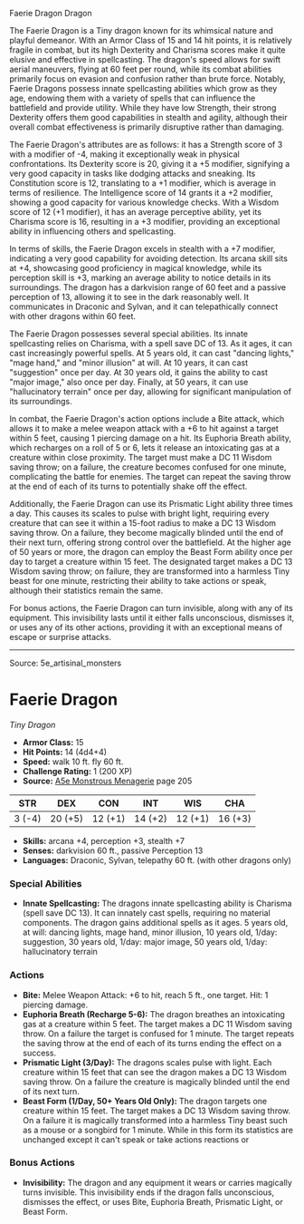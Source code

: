 <MonsterName/>Faerie Dragon</MonsterName>
<CreatureType/>Dragon</CreatureType>

<summary>The Faerie Dragon is a Tiny dragon known for its whimsical nature and playful demeanor. With an Armor Class of 15 and 14 hit points, it is relatively fragile in combat, but its high Dexterity and Charisma scores make it quite elusive and effective in spellcasting. The dragon's speed allows for swift aerial maneuvers, flying at 60 feet per round, while its combat abilities primarily focus on evasion and confusion rather than brute force. Notably, Faerie Dragons possess innate spellcasting abilities which grow as they age, endowing them with a variety of spells that can influence the battlefield and provide utility. While they have low Strength, their strong Dexterity offers them good capabilities in stealth and agility, although their overall combat effectiveness is primarily disruptive rather than damaging.</summary>

<detail>

The Faerie Dragon's attributes are as follows: it has a Strength score of 3 with a modifier of -4, making it exceptionally weak in physical confrontations. Its Dexterity score is 20, giving it a +5 modifier, signifying a very good capacity in tasks like dodging attacks and sneaking. Its Constitution score is 12, translating to a +1 modifier, which is average in terms of resilience. The Intelligence score of 14 grants it a +2 modifier, showing a good capacity for various knowledge checks. With a Wisdom score of 12 (+1 modifier), it has an average perceptive ability, yet its Charisma score is 16, resulting in a +3 modifier, providing an exceptional ability in influencing others and spellcasting.

In terms of skills, the Faerie Dragon excels in stealth with a +7 modifier, indicating a very good capability for avoiding detection. Its arcana skill sits at +4, showcasing good proficiency in magical knowledge, while its perception skill is +3, marking an average ability to notice details in its surroundings. The dragon has a darkvision range of 60 feet and a passive perception of 13, allowing it to see in the dark reasonably well. It communicates in Draconic and Sylvan, and it can telepathically connect with other dragons within 60 feet.

The Faerie Dragon possesses several special abilities. Its innate spellcasting relies on Charisma, with a spell save DC of 13. As it ages, it can cast increasingly powerful spells. At 5 years old, it can cast "dancing lights," "mage hand," and "minor illusion" at will. At 10 years, it can cast "suggestion" once per day. At 30 years old, it gains the ability to cast "major image," also once per day. Finally, at 50 years, it can use "hallucinatory terrain" once per day, allowing for significant manipulation of its surroundings.

In combat, the Faerie Dragon's action options include a Bite attack, which allows it to make a melee weapon attack with a +6 to hit against a target within 5 feet, causing 1 piercing damage on a hit. Its Euphoria Breath ability, which recharges on a roll of 5 or 6, lets it release an intoxicating gas at a creature within close proximity. The target must make a DC 11 Wisdom saving throw; on a failure, the creature becomes confused for one minute, complicating the battle for enemies. The target can repeat the saving throw at the end of each of its turns to potentially shake off the effect. 

Additionally, the Faerie Dragon can use its Prismatic Light ability three times a day. This causes its scales to pulse with bright light, requiring every creature that can see it within a 15-foot radius to make a DC 13 Wisdom saving throw. On a failure, they become magically blinded until the end of their next turn, offering strong control over the battlefield. At the higher age of 50 years or more, the dragon can employ the Beast Form ability once per day to target a creature within 15 feet. The designated target makes a DC 13 Wisdom saving throw; on failure, they are transformed into a harmless Tiny beast for one minute, restricting their ability to take actions or speak, although their statistics remain the same.

For bonus actions, the Faerie Dragon can turn invisible, along with any of its equipment. This invisibility lasts until it either falls unconscious, dismisses it, or uses any of its other actions, providing it with an exceptional means of escape or surprise attacks.</detail>



---

Source: 5e_artisinal_monsters

# Faerie Dragon

*Tiny* *Dragon*

- **Armor Class:** 15
- **Hit Points:** 14 (4d4+4)
- **Speed:** walk 10 ft. fly 60 ft.
- **Challenge Rating:** 1 (200 XP)
- **Source:** [A5e Monstrous Menagerie](https://enpublishingrpg.com/products/level-up-monstrous-menagerie-a5e) page 205

| STR | DEX | CON | INT | WIS | CHA |
| --- | --- | --- | --- | --- | --- |
| 3 (-4) | 20 (+5) | 12 (+1) | 14 (+2) | 12 (+1) | 16 (+3) |

- **Skills:** arcana +4, perception +3, stealth +7
- **Senses:** darkvision 60 ft., passive Perception 13
- **Languages:** Draconic, Sylvan, telepathy 60 ft. (with other dragons only)

### Special Abilities

- **Innate Spellcasting:** The dragons innate spellcasting ability is Charisma (spell save DC 13). It can innately cast spells, requiring no material components. The dragon gains additional spells as it ages. 5 years old, at will: dancing lights, mage hand, minor illusion, 10 years old, 1/day: suggestion, 30 years old, 1/day: major image, 50 years old, 1/day: hallucinatory terrain

### Actions

- **Bite:** Melee Weapon Attack: +6 to hit, reach 5 ft., one target. Hit: 1 piercing damage.
- **Euphoria Breath (Recharge 5-6):** The dragon breathes an intoxicating gas at a creature within 5 feet. The target makes a DC 11 Wisdom saving throw. On a failure  the target is confused for 1 minute. The target repeats the saving throw at the end of each of its turns  ending the effect on a success.
- **Prismatic Light (3/Day):** The dragons scales pulse with light. Each creature within 15 feet that can see the dragon makes a DC 13 Wisdom saving throw. On a failure  the creature is magically blinded until the end of its next turn.
- **Beast Form (1/Day, 50+ Years Old Only):** The dragon targets one creature within 15 feet. The target makes a DC 13 Wisdom saving throw. On a failure  it is magically transformed into a harmless Tiny beast  such as a mouse or a songbird  for 1 minute. While in this form  its statistics are unchanged  except it can't speak or take actions  reactions  or

### Bonus Actions

- **Invisibility:** The dragon and any equipment it wears or carries magically turns invisible. This invisibility ends if the dragon falls unconscious, dismisses the effect, or uses Bite, Euphoria Breath, Prismatic Light, or Beast Form.




